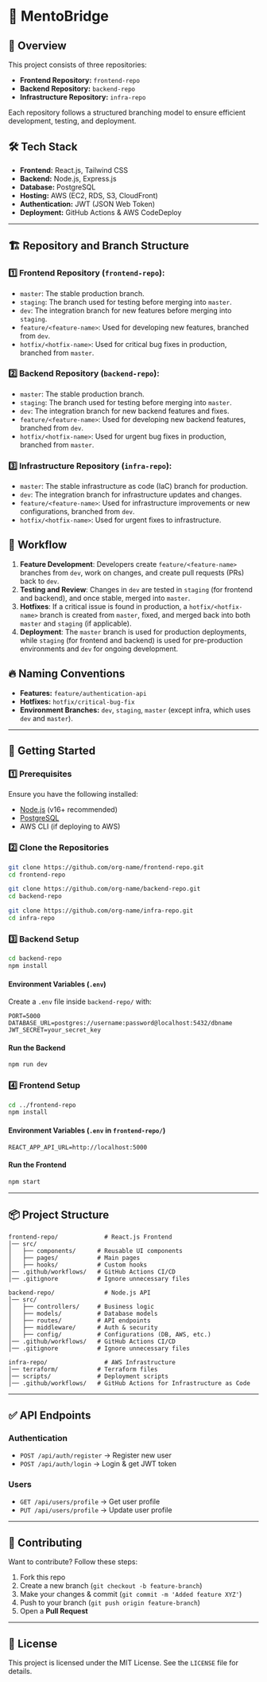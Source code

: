 # 🚀 MentoBridge

## 📌 Overview
This project consists of three repositories:
- **Frontend Repository:** `frontend-repo`
- **Backend Repository:** `backend-repo`
- **Infrastructure Repository:** `infra-repo`

Each repository follows a structured branching model to ensure efficient development, testing, and deployment.

## 🛠️ Tech Stack
- **Frontend:** React.js, Tailwind CSS
- **Backend:** Node.js, Express.js
- **Database:** PostgreSQL
- **Hosting:** AWS (EC2, RDS, S3, CloudFront)
- **Authentication:** JWT (JSON Web Token)
- **Deployment:** GitHub Actions & AWS CodeDeploy

---

## 🏗 Repository and Branch Structure

### **1️⃣ Frontend Repository (`frontend-repo`):**
- `master`: The stable production branch.
- `staging`: The branch used for testing before merging into `master`.
- `dev`: The integration branch for new features before merging into `staging`.
- `feature/<feature-name>`: Used for developing new features, branched from `dev`.
- `hotfix/<hotfix-name>`: Used for critical bug fixes in production, branched from `master`.

### **2️⃣ Backend Repository (`backend-repo`):**
- `master`: The stable production branch.
- `staging`: The branch used for testing before merging into `master`.
- `dev`: The integration branch for new backend features and fixes.
- `feature/<feature-name>`: Used for developing new backend features, branched from `dev`.
- `hotfix/<hotfix-name>`: Used for urgent bug fixes in production, branched from `master`.

### **3️⃣ Infrastructure Repository (`infra-repo`):**
- `master`: The stable infrastructure as code (IaC) branch for production.
- `dev`: The integration branch for infrastructure updates and changes.
- `feature/<feature-name>`: Used for infrastructure improvements or new configurations, branched from `dev`.
- `hotfix/<hotfix-name>`: Used for urgent fixes to infrastructure.

## 🚀 Workflow
1. **Feature Development**: Developers create `feature/<feature-name>` branches from `dev`, work on changes, and create pull requests (PRs) back to `dev`.
2. **Testing and Review**: Changes in `dev` are tested in `staging` (for frontend and backend), and once stable, merged into `master`.
3. **Hotfixes**: If a critical issue is found in production, a `hotfix/<hotfix-name>` branch is created from `master`, fixed, and merged back into both `master` and `staging` (if applicable).
4. **Deployment**: The `master` branch is used for production deployments, while `staging` (for frontend and backend) is used for pre-production environments and `dev` for ongoing development.

## 🔥 Naming Conventions
- **Features:** `feature/authentication-api`
- **Hotfixes:** `hotfix/critical-bug-fix`
- **Environment Branches:** `dev`, `staging`, `master` (except infra, which uses `dev` and `master`).

---

## 🚀 Getting Started

### **1️⃣ Prerequisites**
Ensure you have the following installed:
- [Node.js](https://nodejs.org/) (v16+ recommended)
- [PostgreSQL](https://www.postgresql.org/)
- AWS CLI (if deploying to AWS)

### **2️⃣ Clone the Repositories**
```sh
git clone https://github.com/org-name/frontend-repo.git
cd frontend-repo
```
```sh
git clone https://github.com/org-name/backend-repo.git
cd backend-repo
```
```sh
git clone https://github.com/org-name/infra-repo.git
cd infra-repo
```

### **3️⃣ Backend Setup**
```sh
cd backend-repo
npm install
```
#### **Environment Variables (`.env`)**
Create a `.env` file inside `backend-repo/` with:
```plaintext
PORT=5000
DATABASE_URL=postgres://username:password@localhost:5432/dbname
JWT_SECRET=your_secret_key
```
#### **Run the Backend**
```sh
npm run dev
```

### **4️⃣ Frontend Setup**
```sh
cd ../frontend-repo
npm install
```
#### **Environment Variables (`.env` in `frontend-repo/`)**
```plaintext
REACT_APP_API_URL=http://localhost:5000
```
#### **Run the Frontend**
```sh
npm start
```

---

## 📦 Project Structure
```
frontend-repo/             # React.js Frontend
│── src/
│   ├── components/      # Reusable UI components
│   ├── pages/           # Main pages
│   ├── hooks/           # Custom hooks
│── .github/workflows/   # GitHub Actions CI/CD
│── .gitignore           # Ignore unnecessary files

backend-repo/              # Node.js API
│── src/
│   ├── controllers/     # Business logic
│   ├── models/          # Database models
│   ├── routes/          # API endpoints
│   ├── middleware/      # Auth & security
│   ├── config/          # Configurations (DB, AWS, etc.)
│── .github/workflows/   # GitHub Actions CI/CD
│── .gitignore           # Ignore unnecessary files

infra-repo/                # AWS Infrastructure
│── terraform/           # Terraform files
│── scripts/             # Deployment scripts
│── .github/workflows/   # GitHub Actions for Infrastructure as Code
```

---

## ✅ API Endpoints
### **Authentication**
- `POST /api/auth/register` → Register new user
- `POST /api/auth/login` → Login & get JWT token

### **Users**
- `GET /api/users/profile` → Get user profile
- `PUT /api/users/profile` → Update user profile

---

## 🤝 Contributing
Want to contribute? Follow these steps:
1. Fork this repo
2. Create a new branch (`git checkout -b feature-branch`)
3. Make your changes & commit (`git commit -m 'Added feature XYZ'`)
4. Push to your branch (`git push origin feature-branch`)
5. Open a **Pull Request**

---

## 📄 License
This project is licensed under the MIT License. See the `LICENSE` file for details.

